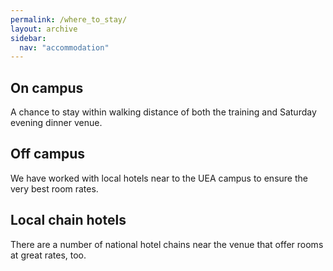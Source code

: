 ```yaml
---
permalink: /where_to_stay/
layout: archive
sidebar:
  nav: "accommodation"
---
```


## On campus
A chance to stay within walking distance of both the training and Saturday evening dinner venue.
## Off campus
We have worked with local hotels near to the UEA campus to ensure the very best room rates.
## Local chain hotels
There are a number of national hotel chains near the venue that offer rooms at great rates, too.
